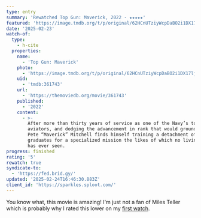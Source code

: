 ```yaml
---
type: entry
summary: 'Rewatched Top Gun: Maverick, 2022 - ★★★★★'
featured: 'https://image.tmdb.org/t/p/original/62HCnUTziyWcpDaBO2i1DX17ljH.jpg'
date: '2025-02-23'
watch-of:
  type:
    - h-cite
  properties:
    name:
      - 'Top Gun: Maverick'
    photo:
      - 'https://image.tmdb.org/t/p/original/62HCnUTziyWcpDaBO2i1DX17ljH.jpg'
    uid:
      - 'tmdb:361743'
    url:
      - 'https://themoviedb.org/movie/361743'
    published:
      - '2022'
    content:
      - >-
        After more than thirty years of service as one of the Navy’s top
        aviators, and dodging the advancement in rank that would ground him,
        Pete “Maverick” Mitchell finds himself training a detachment of TOP GUN
        graduates for a specialized mission the likes of which no living pilot
        has ever seen.
progress: finished
rating: '5'
rewatch: true
syndicate-to:
  - 'https://fed.brid.gy/'
updated: '2025-02-24T16:46:30.883Z'
client_id: 'https://sparkles.sploot.com/'
---
```

You know what, this movie is amazing! I'm just not a fan of Miles Teller which is probably why I rated this lower on my [first watch](/watched/1671775200-top-gun-maverick-2022/).
